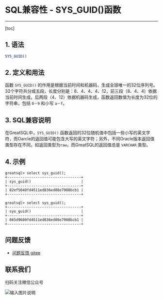 # SQL兼容性 - SYS_GUID()函数
---
[toc]

## 1. 语法

```sql
SYS_GUID()
```

## 2. 定义和用法
函数 `SYS_GUID()` 的作用是根据当前时间和机器码，生成全球唯一的32位序列号。32个字符共分成五段，长度分别是：8、4、4、4、12，前三段（8、4、4）依据当前时间生成，后两段（4、12）依据机器码生成，函数返回数值为长度为32位的字符串，包括 `0－9` 和小写 `a－f`。

## 3. SQL兼容说明
在GreatSQL中，`SYS_GUID()` 函数返回的32位随机值中包括一些小写的英文字符，而Oarcle的返回值可能包含大写的英文字符；另外，不同Oracle版本返回值类型存在不同，如返回类型为`raw`，而GreatSQL的返回值总是 `VARCHAR` 类型。


## 4. 示例
```
greatsql> select sys_guid();
+----------------------------------+
| sys_guid()                       |
+----------------------------------+
| 82ef5040fd4511ed836ed08e7908bcb1 |
+----------------------------------+

greatsql> select sys_guid();
+----------------------------------+
| sys_guid()                       |
+----------------------------------+
| 865d9600fd4511ed836ed08e7908bcb1 |
+----------------------------------+
```


**问题反馈**
---
- [问题反馈 gitee](https://gitee.com/GreatSQL/GreatSQL-Manual/issues)


**联系我们**
---

扫码关注微信公众号

![输入图片说明](https://images.gitee.com/uploads/images/2021/0802/141935_2ea2c196_8779455.jpeg "greatsql社区-wx-qrcode-0.5m.jpg")
